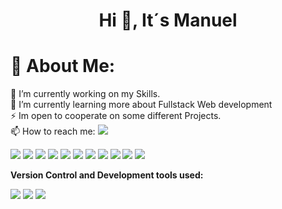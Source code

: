 <h1 align="center">Hi 👋, It´s Manuel</h1>

# 💫 About Me:

🔭 I’m currently working on my Skills.<br>🌱 I’m currently learning more about Fullstack Web development<br>⚡ Im open to cooperate on some different Projects.<br>📫 How to reach me:
<a href="https://www.linkedin.com/in/manuel-g-49b357234/"> <img src="https://img.shields.io/badge/Linkedin-0A66C2?logo=Linkedin&logoColor=white" /> </a>

<p>
    <img src="https://img.shields.io/badge/HTML-E34F26?logo=HTML5&logoColor=white" />
    <img src="https://img.shields.io/badge/CSS-1572B6?logo=CSS3&logoColor=white" />
    <img src="https://img.shields.io/badge/Sass-CC6699?logo=Sass&logoColor=white" />
    <img src="https://img.shields.io/badge/Javascript-F7DF1E?logo=Javascript&logoColor=white" />
    <img src="https://img.shields.io/badge/Vue.js-4FC08F?logo=Vue.js&logoColor=white" />
    <img src="https://img.shields.io/badge/PHP-777BB4?logo=PHP&logoColor=white" />
    <img src="https://img.shields.io/badge/Laravel-FF2D20?logo=Laravel&logoColor=white" />
    <img src="https://img.shields.io/badge/Node.js-339933?logo=Node.js&logoColor=white" />
    <img src="https://img.shields.io/badge/MySQL-4479A1?logo=MySQL&logoColor=white" />
    <img src="https://img.shields.io/badge/NPM-CB3837?logo=NPM&logoColor=white" />
    <img src="https://img.shields.io/badge/Bootstrap-7952B3?logo=Bootstrap&logoColor=white" />
</p>

**Version Control and Development tools used:**

<img src="https://img.shields.io/badge/Git-F05032?logo=GIT&logoColor=white" />
<img src="https://img.shields.io/badge/Github-181717?logo=Github&logoColor=white" />
<img src="https://img.shields.io/badge/Visual Studio Code-007ACC?logo=Visual Studio Code&logoColor=white" />
